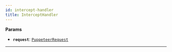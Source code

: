 ```yaml
---
id: intercept-handler
title: InterceptHandler
---
```


<a name="intercepthandler"></a>

**Params**

-   **`request`**: [`PuppeteerRequest`](/docs/api/request)

---
